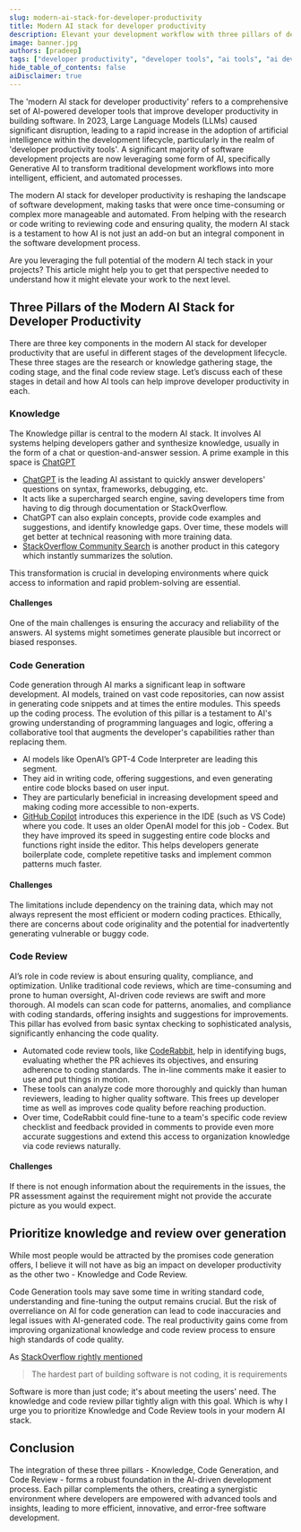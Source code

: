 ```yaml
---
slug: modern-ai-stack-for-developer-productivity
title: Modern AI stack for developer productivity
description: Elevant your development workflow with three pillars of developer productity tools powered by Artificial Intelligence
image: banner.jpg
authors: [pradeep]
tags: ["developer productivity", "developer tools", "ai tools", "ai developer tools", "technology trend"]
hide_table_of_contents: false
aiDisclaimer: true
---
```


The 'modern AI stack for developer productivity' refers to a comprehensive set of AI-powered developer tools that improve developer productivity in building software. In 2023, Large Language Models (LLMs) caused significant disruption, leading to a rapid increase in the adoption of artificial intelligence within the development lifecycle, particularly in the realm of 'developer productivity tools'. A significant majority of software development projects are now leveraging some form of AI, specifically Generative AI to transform traditional development workflows into more intelligent, efficient, and automated processes.

The modern AI stack for developer productivity is reshaping the landscape of software development, making tasks that were once time-consuming or complex more manageable and automated. From helping with the research or code writing to reviewing code and ensuring quality, the modern AI stack is a testament to how AI is not just an add-on but an integral component in the software development process.

Are you leveraging the full potential of the modern AI tech stack in your projects? This article might help you to get that perspective needed to understand how it might elevate your work to the next level.


## Three Pillars of the **Modern AI Stack for Developer Productivity**

There are three key components in the modern AI stack for developer productivity that are useful in different stages of the development lifecycle. These three stages are the research or knowledge gathering stage, the coding stage, and the final code review stage. Let’s discuss each of these stages in detail and how AI tools can help improve developer productivity in each.


### Knowledge

The Knowledge pillar is central to the modern AI stack. It involves AI systems helping developers gather and synthesize knowledge, usually in the form of a chat or question-and-answer session. A prime example in this space is [ChatGPT](https://chat.openai.com/)



* [ChatGPT](https://chat.openai.com/) is the leading AI assistant to quickly answer developers' questions on syntax, frameworks, debugging, etc.
* It acts like a supercharged search engine, saving developers time from having to dig through documentation or StackOverflow.
* ChatGPT can also explain concepts, provide code examples and suggestions, and identify knowledge gaps. Over time, these models will get better at technical reasoning with more training data.
* [StackOverflow Community Search](https://stackoverflow.co/labs/search/) is another product in this category which instantly summarizes the solution.

This transformation is crucial in developing environments where quick access to information and rapid problem-solving are essential.


#### Challenges

One of the main challenges is ensuring the accuracy and reliability of the answers. AI systems might sometimes generate plausible but incorrect or biased responses.


### Code Generation

Code generation through AI marks a significant leap in software development. AI models, trained on vast code repositories, can now assist in generating code snippets and at times the entire modules. This speeds up the coding process. The evolution of this pillar is a testament to AI's growing understanding of programming languages and logic, offering a collaborative tool that augments the developer's capabilities rather than replacing them.



* AI models like OpenAI’s GPT-4 Code Interpreter are leading this segment.
* They aid in writing code, offering suggestions, and even generating entire code blocks based on user input.
* They are particularly beneficial in increasing development speed and making coding more accessible to non-experts.
* [GitHub Copilot](https://github.com/features/copilot) introduces this experience in the IDE (such as VS Code) where you code. It uses an older OpenAI model for this job - Codex. But they have improved its speed in suggesting entire code blocks and functions right inside the editor. This helps developers generate boilerplate code, complete repetitive tasks and implement common patterns much faster.


#### Challenges

The limitations include dependency on the training data, which may not always represent the most efficient or modern coding practices. Ethically, there are concerns about code originality and the potential for inadvertently generating vulnerable or buggy code.


### Code Review

AI’s role in code review is about ensuring quality, compliance, and optimization. Unlike traditional code reviews, which are time-consuming and prone to human oversight, AI-driven code reviews are swift and more thorough. AI models can scan code for patterns, anomalies, and compliance with coding standards, offering insights and suggestions for improvements. This pillar has evolved from basic syntax checking to sophisticated analysis, significantly enhancing the code quality.



* Automated code review tools, like [CodeRabbit](https://coderabbit.ai/), help in identifying bugs, evaluating whether the PR achieves its objectives, and ensuring adherence to coding standards. The in-line comments make it easier to use and put things in motion.
* These tools can analyze code more thoroughly and quickly than human reviewers, leading to higher quality software. This frees up developer time as well as improves code quality before reaching production.
* Over time, CodeRabbit could fine-tune to a team's specific code review checklist and feedback provided in comments to provide even more accurate suggestions and extend this access to organization knowledge via code reviews naturally.


#### Challenges

If there is not enough information about the requirements in the issues, the PR assessment against the requirement might not provide the accurate picture as you would expect.


## Prioritize knowledge and review over generation

While most people would be attracted by the promises code generation offers, I believe it will not have as big an impact on developer productivity as the other two - Knowledge and Code Review.

Code Generation tools may save some time in writing standard code, understanding and fine-tuning the output remains crucial. But the risk of overreliance on AI for code generation can lead to code inaccuracies and legal issues with AI-generated code. The real productivity gains come from improving organizational knowledge and code review process to ensure high standards of code quality.

As [StackOverflow rightly mentioned](https://stackoverflow.blog/2023/12/29/the-hardest-part-of-building-software-is-not-coding-its-requirements/)

> The hardest part of building software is not coding, it is requirements

Software is more than just code; it's about meeting the users' need. The knowledge and code review pillar tightly align with this goal. Which is why I urge you to prioritize Knowledge and Code Review tools in your modern AI stack.


## Conclusion

The integration of these three pillars - Knowledge, Code Generation, and Code Review - forms a robust foundation in the AI-driven development process. Each pillar complements the others, creating a synergistic environment where developers are empowered with advanced tools and insights, leading to more efficient, innovative, and error-free software development.